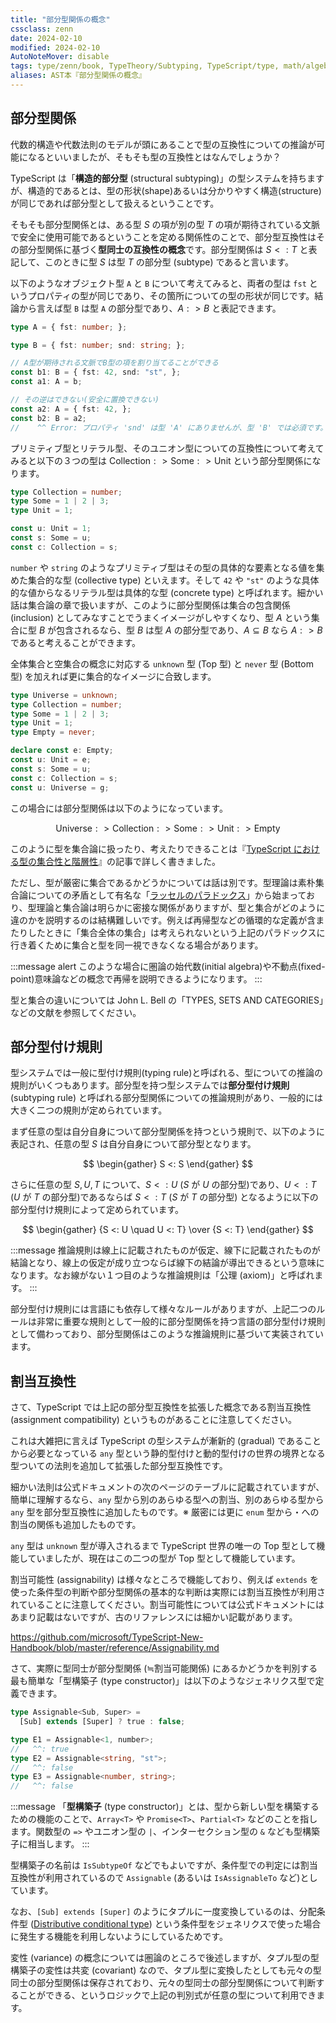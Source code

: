 ```yaml
---
title: "部分型関係の概念"
cssclass: zenn
date: 2024-02-10
modified: 2024-02-10
AutoNoteMover: disable
tags: type/zenn/book, TypeTheory/Subtyping, TypeScript/type, math/algebra
aliases: AST本『部分型関係の概念』
---
```


## 部分型関係

代数的構造や代数法則のモデルが頭にあることで型の互換性についての推論が可能になるといいましたが、そもそも型の互換性とはなんでしょうか？

TypeScript は「**構造的部分型** (structural subtyping)」の型システムを持ちますが、構造的であるとは、型の形状(shape)あるいは分かりやすく構造(structure)が同じであれば部分型として扱えるということです。

そもそも部分型関係とは、ある型 $S$ の項が別の型 $T$ の項が期待されている文脈で安全に使用可能であるということを定める関係性のことで、部分型互換性はその部分型関係に基づく**型同士の互換性の概念**です。部分型関係は $S <: T$ と表記して、このときに型 $S$ は型 $T$ の部分型 (subtype) であると言います。

以下のようなオブジェクト型 `A` と `B` について考えてみると、両者の型は `fst` というプロパティの型が同じであり、その箇所についての型の形状が同じです。結論から言えば型 `B` は型 `A` の部分型であり、$A :> B$ と表記できます。

```ts
type A = { fst: number; };

type B = { fst: number; snd: string; };

// A型が期待される文脈でB型の項を割り当てることができる
const b1: B = { fst: 42, snd: "st", };
const a1: A = b;

// その逆はできない(安全に置換できない)
const a2: A = { fst: 42, };
const b2: B = a2;
//    ^^ Error: プロパティ 'snd' は型 'A' にありませんが、型 'B' では必須です。
```

プリミティブ型とリテラル型、そのユニオン型についての互換性について考えてみると以下の３つの型は $\text{Collection} :> \text{Some} :> \text{Unit}$ という部分型関係になります。

```ts
type Collection = number;
type Some = 1 | 2 | 3;
type Unit = 1;

const u: Unit = 1;
const s: Some = u;
const c: Collection = s;
```

`number` や `string` のようなプリミティブ型はその型の具体的な要素となる値を集めた集合的な型 (collective type) といえます。そして `42` や `"st"` のような具体的な値からなるリテラル型は具体的な型 (concrete type) と呼ばれます。細かい話は集合論の章で扱いますが、このように部分型関係は集合の包含関係 (inclusion) としてみなすことでうまくイメージがしやすくなり、型 $A$ という集合に型 $B$ が包含されるなら、型 $B$ は型 $A$ の部分型であり、$A \subseteq B$ なら $A :> B$ であると考えることができます。

全体集合と空集合の概念に対応する `unknown` 型 (Top 型) と `never` 型 (Bottom 型) を加えれば更に集合的なイメージに合致します。

```ts
type Universe = unknown;
type Collection = number;
type Some = 1 | 2 | 3;
type Unit = 1;
type Empty = never;

declare const e: Empty;
const u: Unit = e;
const s: Some = u;
const c: Collection = s;
const u: Universe = g;
```

この場合には部分型関係は以下のようになっています。

$$
\text{Universe} :> \text{Collection} :> \text{Some} :> \text{Unit} :> \text{Empty}
$$

このように型を集合論に扱ったり、考えたりできることは『[TypeScript における型の集合性と階層性](https://zenn.dev/estra/articles/typescript-type-set-hierarchy)』の記事で詳しく書きました。

ただし、型が厳密に集合であるかどうかについては話は別です。型理論は素朴集合論についての矛盾として有名な「[ラッセルのパラドックス](https://ja.wikipedia.org/wiki/%E3%83%A9%E3%83%83%E3%82%BB%E3%83%AB%E3%81%AE%E3%83%91%E3%83%A9%E3%83%89%E3%83%83%E3%82%AF%E3%82%B9)」から始まっており、型理論と集合論は明らかに密接な関係がありますが、型と集合がどのように違のかを説明するのは結構難しいです。例えば再帰型などの循環的な定義が含またりしたときに「集合全体の集合」は考えられないという上記のパラドックスに行き着くために集合と型を同一視できなくなる場合があります。

:::message alert
このような場合に圏論の始代数(initial algebra)や不動点(fixed-point)意味論などの概念で再帰を説明できるようになります。
:::

型と集合の違いについては John L. Bell の「TYPES, SETS AND CATEGORIES」などの文献を参照してください。

## 部分型付け規則

型システムでは一般に型付け規則(typing rule)と呼ばれる、型についての推論の規則がいくつもあります。部分型を持つ型システムでは**部分型付け規則** (subtyping rule) と呼ばれる部分型関係についての推論規則があり、一般的には大きく二つの規則が定められています。

まず任意の型は自分自身について部分型関係を持つという規則で、以下のように表記され、任意の型 $S$ は自分自身について部分型となります。

$$
\begin{gather}
S <: S
\end{gather}
$$

さらに任意の型 $S, U, T$ について、$S <: U$ ($S$ が $U$ の部分型)であり、$U <: T$ ($U$ が $T$ の部分型)であるならば $S <: T$ ($S$ が $T$ の部分型) となるように以下の部分型付け規則によって定められています。

$$
\begin{gather}
{S <: U \quad U <: T}
\over
{S <: T}
\end{gather}
$$

:::message
推論規則は線上に記載されたものが仮定、線下に記載されたものが結論となり、線上の仮定が成り立つならば線下の結論が導出できるという意味になります。なお線がない１つ目のような推論規則は「公理 (axiom)」と呼ばれます。
:::

部分型付け規則には言語にも依存して様々なルールがありますが、上記二つのルールは非常に重要な規則として一般的に部分型関係を持つ言語の部分型付け規則として備わっており、部分型関係はこのような推論規則に基づいて実装されています。

## 割当互換性

さて、TypeScript では上記の部分型互換性を拡張した概念である割当互換性 (assignment compatibility) というものがあることに注意してください。

これは大雑把に言えば TypeScript の型システムが漸新的 (gradual) であることから必要となっている `any` 型という静的型付けと動的型付けの世界の境界となる型ついての法則を追加して拡張した部分型互換性です。

細かい法則は公式ドキュメントの次のページのテーブルに記載されていますが、簡単に理解するなら、`any` 型から別のあらゆる型への割当、別のあらゆる型から `any` 型を部分型互換性に追加したものです。※ 厳密には更に `enum` 型から・への割当の関係も追加したものです。

`any` 型は `unknown` 型が導入されるまで TypeScript 世界の唯一の Top 型として機能していましたが、現在はこの二つの型が Top 型として機能しています。

割当可能性 (assignability) は様々なところで機能しており、例えば `extends` を使った条件型の判断や部分型関係の基本的な判断は実際には割当互換性が利用されていることに注意してください。割当可能性については公式ドキュメントにはあまり記載はないですが、古のリファレンスには細かい記載があります。

https://github.com/microsoft/TypeScript-New-Handbook/blob/master/reference/Assignability.md

さて、実際に型同士が部分型関係 (≒割当可能関係) にあるかどうかを判別する最も簡単な「型構築子 (type constructor)」は以下のようなジェネリクス型で定義できます。

```ts
type Assignable<Sub, Super> =
  [Sub] extends [Super] ? true : false;

type E1 = Assignable<1, number>;
//   ^^: true
type E2 = Assignable<string, "st">;
//   ^^: false
type E3 = Assignable<number, string>;
//   ^^: false
```

:::message
「**型構築子** (type constructor)」とは、型から新しい型を構築するための機能のことで、`Array<T>` や `Promise<T>`、`Partial<T>` などのことを指します。関数型の `=>` やユニオン型の `|`、インターセクション型の `&` なども型構築子に相当します。
:::

型構築子の名前は `IsSubtypeOf` などでもよいですが、条件型での判定には割当互換性が利用されているので `Assignable` (あるいは `IsAssignableTo` など)としています。

なお、`[Sub] extends [Super]` のようにタプルに一度変換しているのは、分配条件型 ([Distributive conditional type](https://www.typescriptlang.org/docs/handbook/2/conditional-types.html#distributive-conditional-types)) という条件型をジェネリクスで使った場合に発生する機能を利用しないようにしているためです。

変性 (variance) の概念については圏論のところで後述しますが、タプル型の型構築子の変性は共変 (covariant) なので、タプル型に変換したとしても元々の型同士の部分型関係は保存されており、元々の型同士の部分型関係について判断することができる、というロジックで上記の判別式が任意の型について利用できます。
